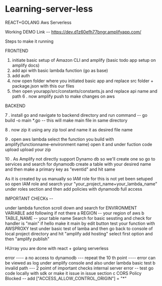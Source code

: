 # Learning-server-less

REACT+GOLANG Aws Serverless

Working DEMO Link -- https://dev.d1z60efh77bngr.amplifyapp.com/ 

Steps to make it running

FRONTEND

1. initiate basic setup of Amazon CLI and amplify (basic todo app setup on amplify docs)
2. add api with basic lambda function (go as base)
3. add auth
4. now open folder where you initiated basic app and replace src folder + 
   package.json with this our files
5. then open yourapp/src/constants/constants.js and replace api name and path
6 . now amplify push to make changes on aws

BACKEND

7 . install go and navigate to backend directory and run command -- go build -o main *.go -- this will make main file in same directory

8 . now zip it using any zip tool and name it as desired file name

9 . open aws lambda select the function you build with amplify(functionname-environment name) open it and under fuction code upload upload your zip 

10 . As Amplify not directly support Dynamo db so we'll create one so go to services and search for dynamodb create a table with your desired name and then make a primary key as "eventid" and hit same 

As it is created by us manually so IAM role for this is not yet been setuped so open IAM role and search your "your_project_name+your_lambda_name" under roles section and then add policies with dynamodb full access

IMPORTANT CHECKs --

   under lambda function scroll down and search for ENVIRONMENT VARIABLE add following if not there a REGION -- your region of aws b TABLE_NAME -- your table name
   Search for basic sessting and check for handler is "main" if hello make it main by edit button
   test your function with AWSPROXY test under basic test of lamba and then go back to console of local project directory 
   and hit "amplify add hosting" select first option and then "amplify publish"

HUrray you are done with react + golang serverless

error ---- 
  a  no access to dynamodb --- repeat the 10 th point ---- error can be viewed as log under amplify console and also under lambda basic test 
  b  invalid path --- 2 poimt of important checks internal server error -- test go code locally with sdk or make it issue in issue section 
  c  CORS Policy Blocked -- add ["ACCESS_ALLOW_CONTROL_ORIGIN"] = "*"
